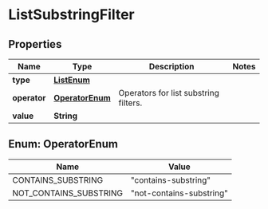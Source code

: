 # ListSubstringFilter

## Properties
Name | Type | Description | Notes
------------ | ------------- | ------------- | -------------
**type** | [**ListEnum**](ListEnum.md) |  | 
**operator** | [**OperatorEnum**](#OperatorEnum) | Operators for list substring filters. | 
**value** | **String** |  | 

<a name="OperatorEnum"></a>
## Enum: OperatorEnum
Name | Value
---- | -----
CONTAINS_SUBSTRING | &quot;contains-substring&quot;
NOT_CONTAINS_SUBSTRING | &quot;not-contains-substring&quot;
